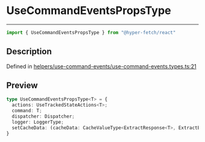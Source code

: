 

# UseCommandEventsPropsType

<div class="api-docs__separator" data-reactroot="">

---

</div><div class="api-docs__import" data-reactroot="">

```ts
import { UseCommandEventsPropsType } from "@hyper-fetch/react"
```

</div><div class="api-docs__section">

## Description

</div><div class="api-docs__description"><span class="api-docs__do-not-parse">



</span></div><p class="api-docs__definition">

Defined in [helpers/use-command-events/use-command-events.types.ts:21](https://github.com/BetterTyped/hyper-fetch/blob/9cf1f580/packages/react/src/helpers/use-command-events/use-command-events.types.ts#L21)

</p><div class="api-docs__section">

## Preview

</div><div class="api-docs__preview type">

```ts
type UseCommandEventsPropsType<T> = {
  actions: UseTrackedStateActions<T>; 
  command: T; 
  dispatcher: Dispatcher; 
  logger: LoggerType; 
  setCacheData: (cacheData: CacheValueType<ExtractResponse<T>, ExtractError<T>>) => void; 
}
```

</div>